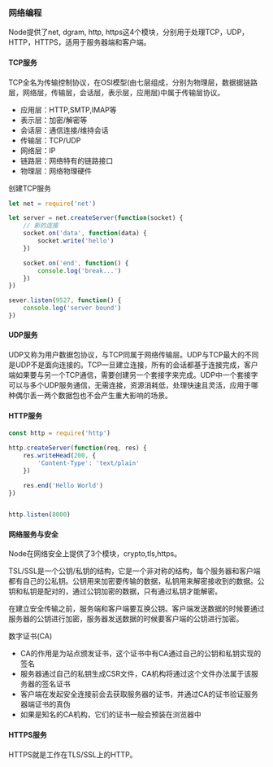 ### 网络编程
Node提供了net, dgram, http, https这4个模块，分别用于处理TCP，UDP，HTTP，HTTPS，适用于服务器端和客户端。

#### TCP服务
TCP全名为传输控制协议，在OSI模型(由七层组成，分别为物理层，数据据链路层，网络层，传输层，会话层，表示层，应用层)中属于传输层协议。
- 应用层：HTTP,SMTP,IMAP等
- 表示层：加密/解密等
- 会话层：通信连接/维持会话
- 传输层：TCP/UDP
- 网络层：IP
- 链路层：网络特有的链路接口
- 物理层：网络物理硬件

创建TCP服务
```javascript
let net = require('net')

let server = net.createServer(function(socket) {
    // 新的连接
    socket.on('data', function(data) {
        socket.write('hello')
    })

    socket.on('end', function() {
        console.log('break...')
    })
})

sever.listen(9527, function() {
    console.log('server bound')
})
```


#### UDP服务
UDP又称为用户数据包协议，与TCP同属于网络传输层。UDP与TCP最大的不同是UDP不是面向连接的。TCP一旦建立连接，所有的会话都基于连接完成，客户端如果要与另一个TCP通信，需要创建另一个套接字来完成。UDP中一个套接字可以与多个UDP服务通信，无需连接，资源消耗低，处理快速且灵活，应用于哪种偶尔丢一两个数据包也不会产生重大影响的场景。


#### HTTP服务
```javascript
const http = require('http')

http.createServer(function(req, res) {
    res.writeHead(200, {
        'Content-Type': 'text/plain'
    })

    res.end('Hello World')
})


http.listen(8000)
```

#### 网络服务与安全
Node在网络安全上提供了3个模块，crypto,tls,https。

TSL/SSL是一个公钥/私钥的结构，它是一个非对称的结构，每个服务器和客户端都有自己的公私钥。公钥用来加密要传输的数据，私钥用来解密接收到的数据。公钥和私钥是配对的，通过公钥加密的数据，只有通过私钥才能解密。

在建立安全传输之前，服务端和客户端要互换公钥。客户端发送数据的时候要通过服务器的公钥进行加密，服务器发送数据的时候要客户端的公钥进行加密。

数字证书(CA)
- CA的作用是为站点颁发证书，这个证书中有CA通过自己的公钥和私钥实现的签名
- 服务器通过自己的私钥生成CSR文件，CA机构将通过这个文件办法属于该服务器的签名证书
- 客户端在发起安全连接前会去获取服务器的证书，并通过CA的证书验证服务器端证书的真伪
- 如果是知名的CA机构，它们的证书一般会预装在浏览器中


#### HTTPS服务
HTTPS就是工作在TLS/SSL上的HTTP。

